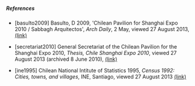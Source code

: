 ##### References

 *  [basulto2009] Basulto, D 2009, 'Chilean Pavilion for Shanghai Expo 2010 / Sabbagh Arquitectos', _Arch Daily_, 2 May, viewed 27 August 2013, [(link)](http://www.archdaily.com/21172/chilean-pavilion-for-shanghai-expo-2010-sabbagh-arquitectos/)
 
 *  [secretariat2010] General Secretariat of the Chilean Pavilion for the Shanghai Expo 2010, _Thesis, Chile Shanghai Expo 2010_, viewed 27 August 2013 (archived 8 June 2010), [(link)](http://web.archive.org/web/20100608125954/http://www.expo2010chile.cl/el-pabellon-de-chile/tesis/)
 
 *  [ine1995] Chilean National Intitute of Statistics 1995, _Census 1992: Cities, towns, and villages_, INE, Santiago, viewed 27 August 2013 [(link)](http://www.ine.cl/canales/chile_estadistico/demografia_y_vitales/demografia/pdf/censo1992.pdf)